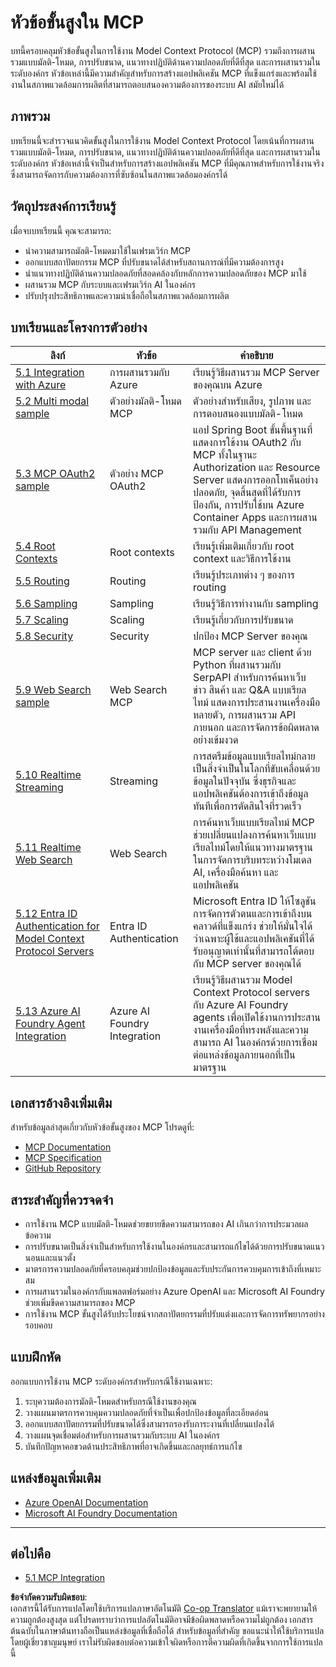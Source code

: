 <!--
CO_OP_TRANSLATOR_METADATA:
{
  "original_hash": "1949cb32394aeb1bdec8870f309005a3",
  "translation_date": "2025-07-17T05:58:07+00:00",
  "source_file": "05-AdvancedTopics/README.md",
  "language_code": "th"
}
-->
# หัวข้อขั้นสูงใน MCP

บทนี้ครอบคลุมหัวข้อขั้นสูงในการใช้งาน Model Context Protocol (MCP) รวมถึงการผสานรวมแบบมัลติ-โหมด, การปรับขนาด, แนวทางปฏิบัติด้านความปลอดภัยที่ดีที่สุด และการผสานรวมในระดับองค์กร หัวข้อเหล่านี้มีความสำคัญสำหรับการสร้างแอปพลิเคชัน MCP ที่แข็งแกร่งและพร้อมใช้งานในสภาพแวดล้อมการผลิตที่สามารถตอบสนองความต้องการของระบบ AI สมัยใหม่ได้

## ภาพรวม

บทเรียนนี้จะสำรวจแนวคิดขั้นสูงในการใช้งาน Model Context Protocol โดยเน้นที่การผสานรวมแบบมัลติ-โหมด, การปรับขนาด, แนวทางปฏิบัติด้านความปลอดภัยที่ดีที่สุด และการผสานรวมในระดับองค์กร หัวข้อเหล่านี้จำเป็นสำหรับการสร้างแอปพลิเคชัน MCP ที่มีคุณภาพสำหรับการใช้งานจริงซึ่งสามารถจัดการกับความต้องการที่ซับซ้อนในสภาพแวดล้อมองค์กรได้

## วัตถุประสงค์การเรียนรู้

เมื่อจบบทเรียนนี้ คุณจะสามารถ:

- นำความสามารถมัลติ-โหมดมาใช้ในเฟรมเวิร์ก MCP
- ออกแบบสถาปัตยกรรม MCP ที่ปรับขนาดได้สำหรับสถานการณ์ที่มีความต้องการสูง
- นำแนวทางปฏิบัติด้านความปลอดภัยที่สอดคล้องกับหลักการความปลอดภัยของ MCP มาใช้
- ผสานรวม MCP กับระบบและเฟรมเวิร์ก AI ในองค์กร
- ปรับปรุงประสิทธิภาพและความน่าเชื่อถือในสภาพแวดล้อมการผลิต

## บทเรียนและโครงการตัวอย่าง

| ลิงก์ | หัวข้อ | คำอธิบาย |
|------|-------|-------------|
| [5.1 Integration with Azure](./mcp-integration/README.md) | การผสานรวมกับ Azure | เรียนรู้วิธีผสานรวม MCP Server ของคุณบน Azure |
| [5.2 Multi modal sample](./mcp-multi-modality/README.md) | ตัวอย่างมัลติ-โหมด MCP | ตัวอย่างสำหรับเสียง, รูปภาพ และการตอบสนองแบบมัลติ-โหมด |
| [5.3 MCP OAuth2 sample](../../../05-AdvancedTopics/mcp-oauth2-demo) | ตัวอย่าง MCP OAuth2 | แอป Spring Boot ขั้นพื้นฐานที่แสดงการใช้งาน OAuth2 กับ MCP ทั้งในฐานะ Authorization และ Resource Server แสดงการออกโทเค็นอย่างปลอดภัย, จุดสิ้นสุดที่ได้รับการป้องกัน, การปรับใช้บน Azure Container Apps และการผสานรวมกับ API Management |
| [5.4 Root Contexts](./mcp-root-contexts/README.md) | Root contexts | เรียนรู้เพิ่มเติมเกี่ยวกับ root context และวิธีการใช้งาน |
| [5.5 Routing](./mcp-routing/README.md) | Routing | เรียนรู้ประเภทต่าง ๆ ของการ routing |
| [5.6 Sampling](./mcp-sampling/README.md) | Sampling | เรียนรู้วิธีการทำงานกับ sampling |
| [5.7 Scaling](./mcp-scaling/README.md) | Scaling | เรียนรู้เกี่ยวกับการปรับขนาด |
| [5.8 Security](./mcp-security/README.md) | Security | ปกป้อง MCP Server ของคุณ |
| [5.9 Web Search sample](./web-search-mcp/README.md) | Web Search MCP | MCP server และ client ด้วย Python ที่ผสานรวมกับ SerpAPI สำหรับการค้นหาเว็บ ข่าว สินค้า และ Q&A แบบเรียลไทม์ แสดงการประสานงานเครื่องมือหลายตัว, การผสานรวม API ภายนอก และการจัดการข้อผิดพลาดอย่างเข้มงวด |
| [5.10 Realtime Streaming](./mcp-realtimestreaming/README.md) | Streaming | การสตรีมข้อมูลแบบเรียลไทม์กลายเป็นสิ่งจำเป็นในโลกที่ขับเคลื่อนด้วยข้อมูลในปัจจุบัน ซึ่งธุรกิจและแอปพลิเคชันต้องการเข้าถึงข้อมูลทันทีเพื่อการตัดสินใจที่รวดเร็ว |
| [5.11 Realtime Web Search](./mcp-realtimesearch/README.md) | Web Search | การค้นหาเว็บแบบเรียลไทม์ MCP ช่วยเปลี่ยนแปลงการค้นหาเว็บแบบเรียลไทม์โดยให้แนวทางมาตรฐานในการจัดการบริบทระหว่างโมเดล AI, เครื่องมือค้นหา และแอปพลิเคชัน |
| [5.12  Entra ID Authentication for Model Context Protocol Servers](./mcp-security-entra/README.md) | Entra ID Authentication | Microsoft Entra ID ให้โซลูชันการจัดการตัวตนและการเข้าถึงบนคลาวด์ที่แข็งแกร่ง ช่วยให้มั่นใจได้ว่าเฉพาะผู้ใช้และแอปพลิเคชันที่ได้รับอนุญาตเท่านั้นที่สามารถโต้ตอบกับ MCP server ของคุณได้ |
| [5.13 Azure AI Foundry Agent Integration](./mcp-foundry-agent-integration/README.md) | Azure AI Foundry Integration | เรียนรู้วิธีผสานรวม Model Context Protocol servers กับ Azure AI Foundry agents เพื่อเปิดใช้งานการประสานงานเครื่องมือที่ทรงพลังและความสามารถ AI ในองค์กรด้วยการเชื่อมต่อแหล่งข้อมูลภายนอกที่เป็นมาตรฐาน |

## เอกสารอ้างอิงเพิ่มเติม

สำหรับข้อมูลล่าสุดเกี่ยวกับหัวข้อขั้นสูงของ MCP โปรดดูที่:
- [MCP Documentation](https://modelcontextprotocol.io/)
- [MCP Specification](https://spec.modelcontextprotocol.io/)
- [GitHub Repository](https://github.com/modelcontextprotocol)

## สาระสำคัญที่ควรจดจำ

- การใช้งาน MCP แบบมัลติ-โหมดช่วยขยายขีดความสามารถของ AI เกินกว่าการประมวลผลข้อความ
- การปรับขนาดเป็นสิ่งจำเป็นสำหรับการใช้งานในองค์กรและสามารถแก้ไขได้ด้วยการปรับขนาดแนวนอนและแนวตั้ง
- มาตรการความปลอดภัยที่ครอบคลุมช่วยปกป้องข้อมูลและรับประกันการควบคุมการเข้าถึงที่เหมาะสม
- การผสานรวมในองค์กรกับแพลตฟอร์มอย่าง Azure OpenAI และ Microsoft AI Foundry ช่วยเพิ่มขีดความสามารถของ MCP
- การใช้งาน MCP ขั้นสูงได้รับประโยชน์จากสถาปัตยกรรมที่ปรับแต่งและการจัดการทรัพยากรอย่างรอบคอบ

## แบบฝึกหัด

ออกแบบการใช้งาน MCP ระดับองค์กรสำหรับกรณีใช้งานเฉพาะ:

1. ระบุความต้องการมัลติ-โหมดสำหรับกรณีใช้งานของคุณ
2. วางแผนมาตรการควบคุมความปลอดภัยที่จำเป็นเพื่อปกป้องข้อมูลที่ละเอียดอ่อน
3. ออกแบบสถาปัตยกรรมที่ปรับขนาดได้ซึ่งสามารถรองรับภาระงานที่เปลี่ยนแปลงได้
4. วางแผนจุดเชื่อมต่อสำหรับการผสานรวมกับระบบ AI ในองค์กร
5. บันทึกปัญหาคอขวดด้านประสิทธิภาพที่อาจเกิดขึ้นและกลยุทธ์การแก้ไข

## แหล่งข้อมูลเพิ่มเติม

- [Azure OpenAI Documentation](https://learn.microsoft.com/en-us/azure/ai-services/openai/)
- [Microsoft AI Foundry Documentation](https://learn.microsoft.com/en-us/ai-services/)

---

## ต่อไปคือ

- [5.1 MCP Integration](./mcp-integration/README.md)

**ข้อจำกัดความรับผิดชอบ**:  
เอกสารนี้ได้รับการแปลโดยใช้บริการแปลภาษาอัตโนมัติ [Co-op Translator](https://github.com/Azure/co-op-translator) แม้เราจะพยายามให้ความถูกต้องสูงสุด แต่โปรดทราบว่าการแปลอัตโนมัติอาจมีข้อผิดพลาดหรือความไม่ถูกต้อง เอกสารต้นฉบับในภาษาต้นทางถือเป็นแหล่งข้อมูลที่เชื่อถือได้ สำหรับข้อมูลที่สำคัญ ขอแนะนำให้ใช้บริการแปลโดยผู้เชี่ยวชาญมนุษย์ เราไม่รับผิดชอบต่อความเข้าใจผิดหรือการตีความผิดที่เกิดขึ้นจากการใช้การแปลนี้